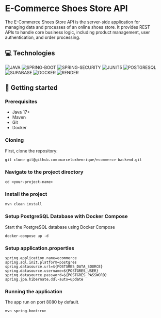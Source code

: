 <h1 style="font-weight: bold;">E-Commerce Shoes Store API</h1>

<p>The E-Commerce Shoes Store API is the server-side application for managing data and processes of an online shoes store. It provides REST APIs to handle core business logic, including product management, user authentication, and order processing.</p>

<h2 id="technologies">💻 Technologies</h2>

![JAVA](https://img.shields.io/badge/Java-%23ED8B00.svg?style=for-the-badge&logo=openjdk&logoColor=white)
![SPRING-BOOT](https://img.shields.io/badge/Spring%20Boot-6DB33F?style=for-the-badge&logo=springboot&logoColor=fff)
![SPRING-SECURITY](https://img.shields.io/badge/Spring_Security-6DB33F?style=for-the-badge&logo=Spring-Security&logoColor=white)
![JUNIT5](https://img.shields.io/badge/Junit5-25A162?style=for-the-badge&logo=junit5&logoColor=fff)
![POSTGRESQL](https://img.shields.io/badge/PostgreSQL-316192?style=for-the-badge&logo=postgresql&logoColor=white)
![SUPABASE](https://img.shields.io/badge/Supabase-3FCF8E?style=for-the-badge&logo=supabase&logoColor=fff)
![DOCKER](https://img.shields.io/badge/Docker-2496ED?style=for-the-badge&logo=docker&logoColor=fff)
![RENDER](https://img.shields.io/badge/Render-fff?style=for-the-badge&logo=render&logoColor=000)

<h2 id="started">🚀 Getting started</h2>

<h3>Prerequisites</h3>

- Java 17+
- Maven
- Git
- Docker

<h3>Cloning</h3>

First, clone the repository:

```shell
git clone git@github.com:marceloxhenrique/ecommerce-backend.git
```

<h3>Navigate to the project directory</h3>

```shell
cd <your-project-name>
```

<h3>Install the project</h3>

```shell
mvn clean install
```

<h3>Setup PostgreSQL Database with Docker Compose</h3>

<p>Start the PostgreSQL database using Docker Compose</p>

```shell
docker-compose up -d
```

<h3>Setup application.properties</h3>

```shell
spring.application.name=ecommerce
spring.sql.init.platform=postgres
spring.datasource.url=${POSTGRES_DATA_SOURCE}
spring.datasource.username=${POSTGRES_USER}
spring.datasource.password=${POSTGRES_PASSWORD}
spring.jpa.hibernate.ddl-auto=update
```

<h3>Running the application</h3>

<p>The app run on port 8080 by default.</p>

```shell
mvn spring-boot:run
```
